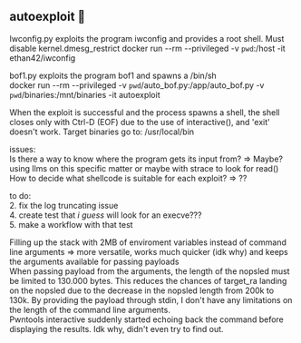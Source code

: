 ## autoexploit 💖
Iwconfig.py exploits the program iwconfig and provides a root shell. Must disable kernel.dmesg_restrict
docker run --rm --privileged -v `pwd`:/host -it ethan42/iwconfig

bof1.py exploits the program bof1 and spawns a /bin/sh<br />
docker run --rm --privileged -v `pwd`/auto_bof.py:/app/auto_bof.py -v `pwd`/binaries:/mnt/binaries -it autoexploit

When the exploit is successful and the process spawns a shell, the shell closes only with Ctrl-D (EOF) due to the use of interactive(), and 'exit' doesn't work.
Target binaries go to: /usr/local/bin

issues:<br />
Is there a way to know where the program gets its input from? => Maybe? using llms on this specific matter or maybe with strace to look for read()<br />
How to decide what shellcode is suitable for each exploit? => ??<br />

to do:<br />
2. fix the log truncating issue<br />
4. create test that _i guess_ will look for an execve??? <br />
5. make a workflow with that test<br />


Filling up the stack with 2MB of enviroment variables instead of command line arguments => more versatile, works much quicker (idk why) and keeps the arguments available for passing payloads<br />
When passing payload from the arguments, the length of the nopsled must be limited to 130.000 bytes. This reduces the chances of target_ra landing on the nopsled due to the decrease in the nopsled length from 200k to 130k. By providing the payload through stdin, I don't have any limitations on the length of the command line arguments.<br />
Pwntools interactive suddenly started echoing back the command before displaying the results. Idk why, didn't even try to find out.
